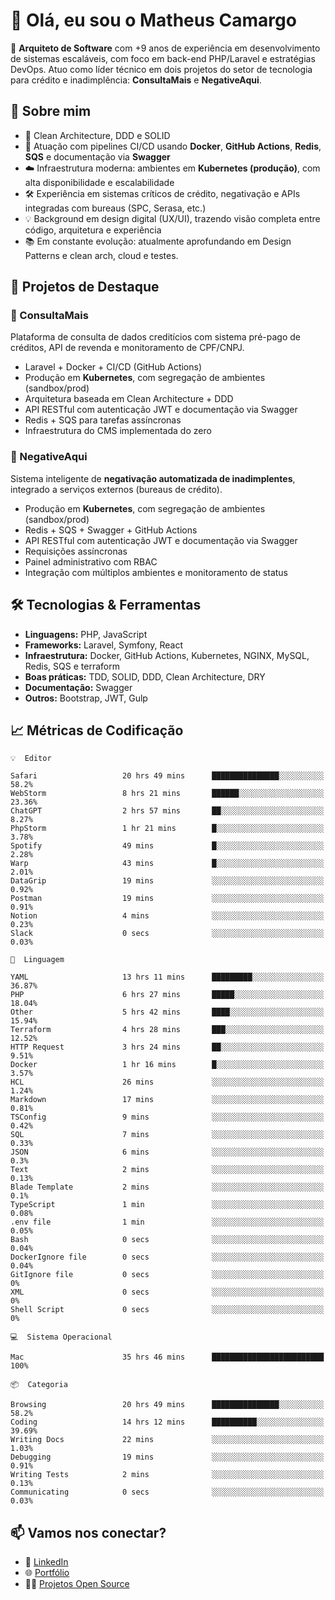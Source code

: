 # 👋 Olá, eu sou o Matheus Camargo

🎯 **Arquiteto de Software** com +9 anos de experiência em desenvolvimento de sistemas escaláveis, com foco em back-end PHP/Laravel e estratégias DevOps. Atuo como líder técnico em dois projetos do setor de tecnologia para crédito e inadimplência: **ConsultaMais** e **NegativeAqui**.

## 🧠 Sobre mim

- 🚀 Clean Architecture, DDD e SOLID
- 🔁 Atuação com pipelines CI/CD usando **Docker**, **GitHub Actions**, **Redis**, **SQS** e documentação via **Swagger**
- ☁️ Infraestrutura moderna: ambientes em **Kubernetes (produção)**, com alta disponibilidade e escalabilidade
- 🛠️ Experiência em sistemas críticos de crédito, negativação e APIs integradas com bureaus (SPC, Serasa, etc.)
- 💡 Background em design digital (UX/UI), trazendo visão completa entre código, arquitetura e experiência
- 📚 Em constante evolução: atualmente aprofundando em Design Patterns e clean arch, cloud e testes.

## 🚧 Projetos de Destaque

### 🔹 ConsultaMais
Plataforma de consulta de dados creditícios com sistema pré-pago de créditos, API de revenda e monitoramento de CPF/CNPJ.

- Laravel + Docker + CI/CD (GitHub Actions)
- Produção em **Kubernetes**, com segregação de ambientes (sandbox/prod)
- Arquitetura baseada em Clean Architecture + DDD
- API RESTful com autenticação JWT e documentação via Swagger
- Redis + SQS para tarefas assíncronas
- Infraestrutura do CMS implementada do zero

### 🔹 NegativeAqui
Sistema inteligente de **negativação automatizada de inadimplentes**, integrado a serviços externos (bureaus de crédito).

- Produção em **Kubernetes**, com segregação de ambientes (sandbox/prod)
- Redis + SQS + Swagger + GitHub Actions
- API RESTful com autenticação JWT e documentação via Swagger
- Requisições assíncronas
- Painel administrativo com RBAC
- Integração com múltiplos ambientes e monitoramento de status

## 🛠️ Tecnologias & Ferramentas

- **Linguagens:** PHP, JavaScript
- **Frameworks:** Laravel, Symfony, React
- **Infraestrutura:** Docker, GitHub Actions, Kubernetes, NGINX, MySQL, Redis, SQS e terraform
- **Boas práticas:** TDD, SOLID, DDD, Clean Architecture, DRY
- **Documentação:** Swagger
- **Outros:** Bootstrap, JWT, Gulp

## 📈 Métricas de Codificação

```text
💡  Editor

Safari                   20 hrs 49 mins      ███████████████░░░░░░░░░░      58.2%
WebStorm                 8 hrs 21 mins       ██████░░░░░░░░░░░░░░░░░░░     23.36%
ChatGPT                  2 hrs 57 mins       ██░░░░░░░░░░░░░░░░░░░░░░░      8.27%
PhpStorm                 1 hr 21 mins        █░░░░░░░░░░░░░░░░░░░░░░░░      3.78%
Spotify                  49 mins             █░░░░░░░░░░░░░░░░░░░░░░░░      2.28%
Warp                     43 mins             █░░░░░░░░░░░░░░░░░░░░░░░░      2.01%
DataGrip                 19 mins             ░░░░░░░░░░░░░░░░░░░░░░░░░      0.92%
Postman                  19 mins             ░░░░░░░░░░░░░░░░░░░░░░░░░      0.91%
Notion                   4 mins              ░░░░░░░░░░░░░░░░░░░░░░░░░      0.23%
Slack                    0 secs              ░░░░░░░░░░░░░░░░░░░░░░░░░      0.03%
```
```text
💬  Linguagem

YAML                     13 hrs 11 mins      █████████░░░░░░░░░░░░░░░░     36.87%
PHP                      6 hrs 27 mins       █████░░░░░░░░░░░░░░░░░░░░     18.04%
Other                    5 hrs 42 mins       ████░░░░░░░░░░░░░░░░░░░░░     15.94%
Terraform                4 hrs 28 mins       ███░░░░░░░░░░░░░░░░░░░░░░     12.52%
HTTP Request             3 hrs 24 mins       ██░░░░░░░░░░░░░░░░░░░░░░░      9.51%
Docker                   1 hr 16 mins        █░░░░░░░░░░░░░░░░░░░░░░░░      3.57%
HCL                      26 mins             ░░░░░░░░░░░░░░░░░░░░░░░░░      1.24%
Markdown                 17 mins             ░░░░░░░░░░░░░░░░░░░░░░░░░      0.81%
TSConfig                 9 mins              ░░░░░░░░░░░░░░░░░░░░░░░░░      0.42%
SQL                      7 mins              ░░░░░░░░░░░░░░░░░░░░░░░░░      0.33%
JSON                     6 mins              ░░░░░░░░░░░░░░░░░░░░░░░░░       0.3%
Text                     2 mins              ░░░░░░░░░░░░░░░░░░░░░░░░░      0.13%
Blade Template           2 mins              ░░░░░░░░░░░░░░░░░░░░░░░░░       0.1%
TypeScript               1 min               ░░░░░░░░░░░░░░░░░░░░░░░░░      0.08%
.env file                1 min               ░░░░░░░░░░░░░░░░░░░░░░░░░      0.05%
Bash                     0 secs              ░░░░░░░░░░░░░░░░░░░░░░░░░      0.04%
DockerIgnore file        0 secs              ░░░░░░░░░░░░░░░░░░░░░░░░░      0.04%
GitIgnore file           0 secs              ░░░░░░░░░░░░░░░░░░░░░░░░░         0%
XML                      0 secs              ░░░░░░░░░░░░░░░░░░░░░░░░░         0%
Shell Script             0 secs              ░░░░░░░░░░░░░░░░░░░░░░░░░         0%
```
```text
💻  Sistema Operacional

Mac                      35 hrs 46 mins      █████████████████████████       100%
```
```text
📦  Categoria

Browsing                 20 hrs 49 mins      ███████████████░░░░░░░░░░      58.2%
Coding                   14 hrs 12 mins      ██████████░░░░░░░░░░░░░░░     39.69%
Writing Docs             22 mins             ░░░░░░░░░░░░░░░░░░░░░░░░░      1.03%
Debugging                19 mins             ░░░░░░░░░░░░░░░░░░░░░░░░░      0.91%
Writing Tests            2 mins              ░░░░░░░░░░░░░░░░░░░░░░░░░      0.13%
Communicating            0 secs              ░░░░░░░░░░░░░░░░░░░░░░░░░      0.03%
```

## 📫 Vamos nos conectar?

- 💼 [LinkedIn](https://www.linkedin.com/in/matheuscamargoxavier)
- 🌐 [Portfólio](https://matheuscamargo.co)
- 🧑‍💻 [Projetos Open Source](https://github.com/bymatheus)
